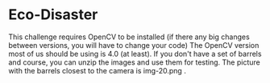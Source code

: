 # Eco-Disaster

This challenge requires OpenCV to be installed (if there any big changes between versions, you will have to change your code) The OpenCV version most of us should be using is 4.0 (at least). If you don't have a set of barrels and course, you can unzip the images and use them for testing. The picture with the barrels closest to the camera is img-20.png . 
